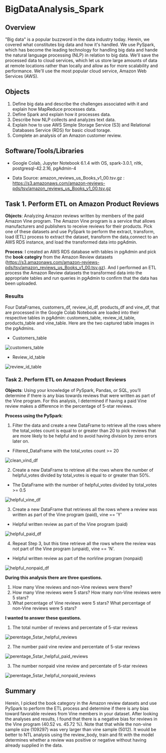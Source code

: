 # BigDataAnalysis_Spark

## Overview
"Big data" is a popular buzzword in the data industry today. Herein, we covered what
constitutes big data and how it's handled. We use PySpark, which has become the leading technology for handling big data and hande the natural language processing (NLP) in relation to big data. We'll save the processed data to cloud services, which let us store large amounts of data at remote locations rather than locally and allow as for more scalability and performance. We'll use the most popular cloud service, Amazon Web Services (AWS).


## Objects
1. Define big data and describe the challenges associated with it and explain how MapReduce processes data.
2. Define Spark and explain how it processes data. 
3. Describe how NLP collects and analyzes text data.
4. Explain how to use AWS Simple Storage Service (S3) and Relational Databases Service (RDS) for basic cloud torage.
5. Complete an analysis of an Amazon customer review.

## Software/Tools/Libraries
* Google Colab, Jupyter Notebook 6.1.4 with OS, spark-3.0.1, nltk, postgresql-42.2.16,  pgAdmin-4

* Data Source: 
amazon_reviews_us_Books_v1_00.tsv.gz : https://s3.amazonaws.com/amazon-reviews-pds/tsv/amazon_reviews_us_Books_v1_00.tsv.gz


## Task 1. Perform ETL on Amazon Product Reviews

**Objects**: Analyzing Amazon reviews written by members of the paid Amazon Vine program. The Amazon Vine program is a service that allows manufacturers and publishers to receive reviews for their products. Pick one of these datasets and use PySpark to perform the extract, transform, load (ETL) process to extract the dataset, transform the data,connect to an AWS RDS instance, and load the transformed data into pgAdmin.


**Process**: I created an AWS RDS database with tables in pgAdmin and pick the **book categiry** from the  Amazon Review datasets (https://s3.amazonaws.com/amazon-reviews-pds/tsv/amazon_reviews_us_Books_v1_00.tsv.gz). And I performed an ETL process the Amazon Review datasets the transformed data into the appropriate tables and run queries in pgAdmin to confirm that the data has been uploaded.

### Results
Four DataFrames, customers_df, review_id_df, products_df and vine_df, that are processed in the Google Colab Notebook are loaded into their respective tables in pgAdmin: customers_table, review_id_table, products_table and vine_table.
Here are the two captured table images in the pgAdmins.

* Customers_table

![customers_table](image/customers_table_postgresql.png)

* Review_id_table

![review_id_table](image/Review_id_table_postgresql.png)


### Task 2. Perform ETL on Amazon Product Reviews

**Objects**: Using your knowledge of PySpark, Pandas, or SQL, you’ll determine if there is any bias towards reviews that were written as part of the Vine program. For this analysis, I determined if having a paid Vine review makes a difference in the percentage of 5-star reviews.


**Process using the PySpark**: 
1. Filter the data and create a new DataFrame to retrieve all the rows where the  total_votes count is equal to or greater than 20 to pick reviews that are more likely to be helpful and to avoid having division by zero errors later on.

* Filtered_DataFrame with the total_votes count >= 20

![clean_vind_df](image/clean_vind_df.png)


2. Create a new DataFrame to retrieve all the rows where the number of helpful_votes divided by total_votes is equal to or greater than 50%.

* The DataFrame with the number of helpful_votes divided by total_votes >= 0.5

![helpful_vine_df](image/helpful_vine_df.png)

3. Create a new DataFrame that retrieves all the rows where a review was written as part of the Vine program (paid), vine == 'Y'

*  Helpful written review as part of the Vine program (paid)

![helpful_paid_df](image/helpful_paid_df.png)

4. Repeat Step 3, but this time retrieve all the rows where the review was not part of the Vine program (unpaid), vine == 'N'.

 * Helpful written review as part of the nonVine program (nonpaid)

![helpful_nonpaid_df](image/helpful_nonpaid_df.png)


**During this analysis there are three questions.**

1. How many Vine reviews and non-Vine reviews were there?
2. How many Vine reviews were 5 stars? How many non-Vine reviews were 5 stars?
3. What percentage of Vine reviews were 5 stars? What percentage of non-Vine reviews were 5 stars?


**I wanted to answer these questions.**
1. The total number of reviews and percentate of 5-star reviews

![perentage_5star_helpful_reviews](image/per_5star_helpful_reviews.png)

2. The number paid vine review and percentate of 5-star reviews

![perentage_5star_helpful_paid_reviews](image/per_5star_helpful_paid_reviews.png)

3. The number nonpaid vine review and percentate of 5-star reviews

![perentage_5star_helpful_nonpaid_reviews](image/per_5star_helpful_nonpaid_reviews.png)


## Summary

Herein, I picked the book category in the Amazon review datasets and use PySpark to
perform the ETL process and determine if there is any bias toward favorable reviews from Vine members in your dataset. After looking the analyses and results, I found that there is a negative bias for reviews in the Vine program (40.52 vs. 45.72 %). Note that that while the non-vine sample size (109297) was very larger than vine sample (5012). It would be better to NTL analysis using the review_body, train and fit with the model determines whether a review was positive or negative without having already supplied in the data.
